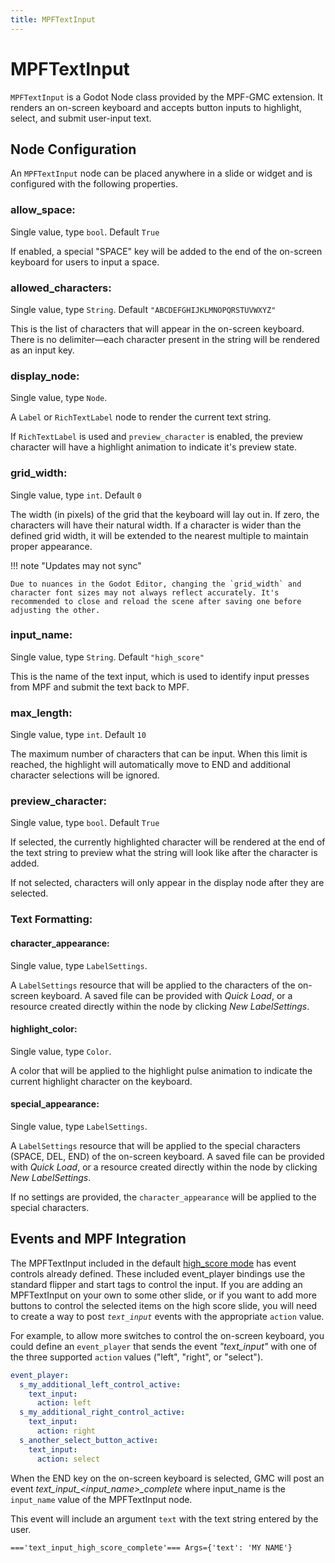 ```yaml
---
title: MPFTextInput
---
```


# MPFTextInput

`MPFTextInput` is a Godot Node class provided by the MPF-GMC extension. It renders an on-screen keyboard and accepts button inputs to highlight, select, and submit user-input text.

## Node Configuration

An `MPFTextInput` node can be placed anywhere in a slide or widget and is configured with the following properties.

### allow_space:

Single value, type `bool`. Default `True`

If enabled, a special "SPACE" key will be added to the end of the on-screen keyboard for users to input a space.

### allowed_characters:

Single value, type `String`. Default `"ABCDEFGHIJKLMNOPQRSTUVWXYZ"`

This is the list of characters that will appear in the on-screen keyboard. There is no delimiter—each character present in the string will be rendered as an input key.

### display_node:

Single value, type `Node`.

A `Label` or `RichTextLabel` node to render the current text string.

If `RichTextLabel` is used and `preview_character` is enabled, the preview character will have a highlight animation to indicate it's preview state.

### grid_width:

Single value, type `int`. Default `0`

The width (in pixels) of the grid that the keyboard will lay out in. If zero, the characters will have their natural width. If a character is wider than the defined grid width, it will be extended to the nearest multiple to maintain proper appearance.

!!! note "Updates may not sync"

    Due to nuances in the Godot Editor, changing the `grid_width` and character font sizes may not always reflect accurately. It's recommended to close and reload the scene after saving one before adjusting the other.

### input_name:

Single value, type `String`. Default `"high_score"`

This is the name of the text input, which is used to identify input presses from MPF and submit the text back to MPF.

### max_length:

Single value, type `int`. Default `10`

The maximum number of characters that can be input. When this limit is reached, the highlight will automatically move to END and additional character selections will be ignored.

### preview_character:

Single value, type `bool`. Default `True`

If selected, the currently highlighted character will be rendered at the end of the text string to preview what the string will look like after the character is added.

If not selected, characters will only appear in the display node after they are selected.

### Text Formatting:


#### character_appearance:

Single value, type `LabelSettings`.

A `LabelSettings` resource that will be applied to the characters of the on-screen keyboard. A saved file can be provided with *Quick Load*, or a resource created directly within the node by clicking *New LabelSettings*.

#### highlight_color:

Single value, type `Color`.

A color that will be applied to the highlight pulse animation to indicate the current highlight character on the keyboard.

#### special_appearance:

Single value, type `LabelSettings`.

A `LabelSettings` resource that will be applied to the special characters (SPACE, DEL, END) of the on-screen keyboard. A saved file can be provided with *Quick Load*, or a resource created directly within the node by clicking *New LabelSettings*.

If no settings are provided, the `character_appearance` will be applied to the special characters.

## Events and MPF Integration

The MPFTextInput included in the default [high_score mode](../../game_logic/modes/high_score.md) has event controls already defined.
These included event_player bindings use the standard flipper and start tags to control the input. If you are adding an MPFTextInput on your own
to some other slide, or if you want to add more buttons to control the selected items on the high score slide,
you will need to create a way to post *`text_input`* events with the appropriate `action` value.

For example, to allow more switches to control the on-screen keyboard, you could define an `event_player` that sends the event *"text_input"* with one of the three supported `action` values ("left", "right", or "select").

``` yaml
event_player:
  s_my_additional_left_control_active:
    text_input:
      action: left
  s_my_additional_right_control_active:
    text_input:
      action: right
  s_another_select_button_active:
    text_input:
      action: select
```

When the END key on the on-screen keyboard is selected, GMC will post an event *text_input_<input_name\>_complete* where input_name is the `input_name` value of the MPFTextInput node.

This event will include an argument `text` with the text string entered by the user.

``` console
==='text_input_high_score_complete'=== Args={'text': 'MY NAME'}
```
